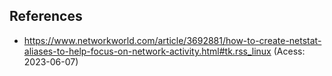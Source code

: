 
## References

- <https://www.networkworld.com/article/3692881/how-to-create-netstat-aliases-to-help-focus-on-network-activity.html#tk.rss_linux> (Acess: 2023-06-07)
